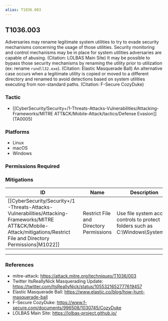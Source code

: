 ```yaml
---
alias: T1036.003
---
```


## T1036.003

Adversaries may rename legitimate system utilities to try to evade security mechanisms concerning the usage of those utilities. Security monitoring and control mechanisms may be in place for system utilities adversaries are capable of abusing. (Citation: LOLBAS Main Site) It may be possible to bypass those security mechanisms by renaming the utility prior to utilization (ex: rename <code>rundll32.exe</code>). (Citation: Elastic Masquerade Ball) An alternative case occurs when a legitimate utility is copied or moved to a different directory and renamed to avoid detections based on system utilities executing from non-standard paths. (Citation: F-Secure CozyDuke)


### Tactic
- [[CyberSecurity/Security+/1-Threats-Attacks-Vulnerabilities/Attacking-Frameworks/MITRE ATT&CK/Mobile-Attack/tactics/Defense Evasion]] (TA0005)

### Platforms
- Linux
- macOS
- Windows

### Permissions Required

### Mitigations

| ID | Name | Description |
| --- | --- | --- |
| [[CyberSecurity/Security+/1-Threats-Attacks-Vulnerabilities/Attacking-Frameworks/MITRE ATT&CK/Mobile-Attack/mitigations/Restrict File and Directory Permissions\|M1022]] | Restrict File and Directory Permissions | Use file system access controls to protect folders such as C:\Windows\System32. |


---
### References

- mitre-attack: https://attack.mitre.org/techniques/T1036/003
- Twitter ItsReallyNick Masquerading Update: https://twitter.com/ItsReallyNick/status/1055321652777619457
- Elastic Masquerade Ball: https://www.elastic.co/blog/how-hunt-masquerade-ball
- F-Secure CozyDuke: https://www.f-secure.com/documents/996508/1030745/CozyDuke
- LOLBAS Main Site: https://lolbas-project.github.io/
